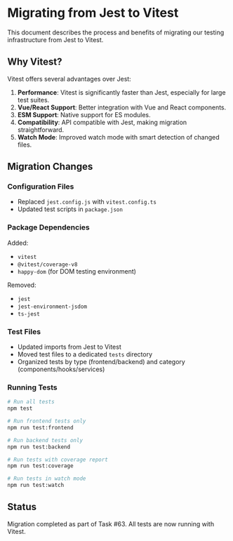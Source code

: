 # Migrating from Jest to Vitest

This document describes the process and benefits of migrating our testing infrastructure from Jest to Vitest.

## Why Vitest?

Vitest offers several advantages over Jest:

1. **Performance**: Vitest is significantly faster than Jest, especially for large test suites.
2. **Vue/React Support**: Better integration with Vue and React components.
3. **ESM Support**: Native support for ES modules.
4. **Compatibility**: API compatible with Jest, making migration straightforward.
5. **Watch Mode**: Improved watch mode with smart detection of changed files.

## Migration Changes

### Configuration Files

- Replaced `jest.config.js` with `vitest.config.ts`
- Updated test scripts in `package.json`

### Package Dependencies

Added:
- `vitest`
- `@vitest/coverage-v8`
- `happy-dom` (for DOM testing environment)

Removed:
- `jest`
- `jest-environment-jsdom`
- `ts-jest`

### Test Files

- Updated imports from Jest to Vitest
- Moved test files to a dedicated `tests` directory
- Organized tests by type (frontend/backend) and category (components/hooks/services)

### Running Tests

```bash
# Run all tests
npm test

# Run frontend tests only
npm run test:frontend

# Run backend tests only
npm run test:backend

# Run tests with coverage report
npm run test:coverage

# Run tests in watch mode
npm run test:watch
```

## Status

Migration completed as part of Task #63. All tests are now running with Vitest. 